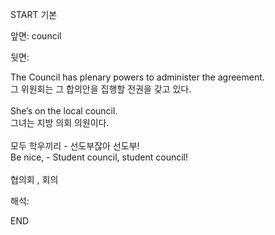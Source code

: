 START
기본

앞면:
council


뒷면:
<div><div>The Council has plenary powers to administer the agreement. </div><div><div>그 위원회는 그 합의안을 집행할 전권을 갖고 있다.</div></div></div><div><br></div><div><div><div>She’s on the local council. </div><div><div>그녀는 지방 의회 의원이다.</div></div></div></div><div><br></div><div><div><div>모두 학우끼리 - 선도부잖아 선도부!</div></div><div><div>Be nice, - Student council, student council!</div></div></div><div><br></div><div>협의회 , 회의</div>


해석:

END